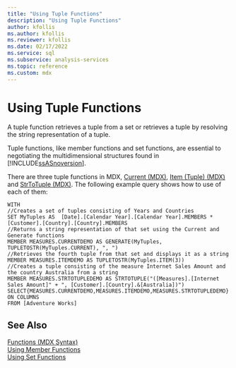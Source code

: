 ```yaml
---
title: "Using Tuple Functions"
description: "Using Tuple Functions"
author: kfollis
ms.author: kfollis
ms.reviewer: kfollis
ms.date: 02/17/2022
ms.service: sql
ms.subservice: analysis-services
ms.topic: reference
ms.custom: mdx
---
```

# Using Tuple Functions


  A tuple function retrieves a tuple from a set or retrieves a tuple by resolving the string representation of a tuple.  
  
 Tuple functions, like member functions and set functions, are essential to negotiating the multidimensional structures found in [!INCLUDE[ssASnoversion](../includes/ssasnoversion-md.md)].  
  
 There are three tuple functions in MDX, [Current &#40;MDX&#41;](../mdx/current-mdx.md), [Item &#40;Tuple&#41; &#40;MDX&#41;](../mdx/item-tuple-mdx.md) and [StrToTuple &#40;MDX&#41;](../mdx/strtotuple-mdx.md). The following example query shows how to use of each of them:  
  
```  
WITH  
//Creates a set of tuples consisting of Years and Countries  
SET MyTuples AS  [Date].[Calendar Year].[Calendar Year].MEMBERS * [Customer].[Country].[Country].MEMBERS  
//Returns a string representation of that set using the Current and Generate functions  
MEMBER MEASURES.CURRENTDEMO AS GENERATE(MyTuples, TUPLETOSTR(MyTuples.CURRENT), ", ")  
//Retrieves the fourth tuple from that set and displays it as a string  
MEMBER MEASURES.ITEMDEMO AS TUPLETOSTR(MyTuples.ITEM(3))  
//Creates a tuple consisting of the measure Internet Sales Amount and the country Australia from a string  
MEMBER MEASURES.STRTOTUPLEDEMO AS STRTOTUPLE("([Measures].[Internet Sales Amount]" + ", [Customer].[Country].&[Australia])")  
SELECT{MEASURES.CURRENTDEMO,MEASURES.ITEMDEMO,MEASURES.STRTOTUPLEDEMO} ON COLUMNS  
FROM [Adventure Works]  
```  
  
## See Also  
 [Functions &#40;MDX Syntax&#41;](../mdx/functions-mdx-syntax.md)   
 [Using Member Functions](../mdx/using-member-functions.md)   
 [Using Set Functions](../mdx/using-set-functions.md)  
  
  
